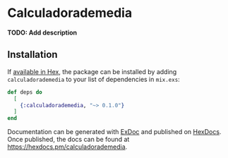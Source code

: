 # Calculadorademedia

**TODO: Add description**

## Installation

If [available in Hex](https://hex.pm/docs/publish), the package can be installed
by adding `calculadorademedia` to your list of dependencies in `mix.exs`:

```elixir
def deps do
  [
    {:calculadorademedia, "~> 0.1.0"}
  ]
end
```

Documentation can be generated with [ExDoc](https://github.com/elixir-lang/ex_doc)
and published on [HexDocs](https://hexdocs.pm). Once published, the docs can
be found at <https://hexdocs.pm/calculadorademedia>.

